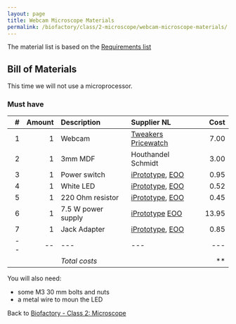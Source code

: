 ```yaml
---
layout: page
title: Webcam Microscope Materials
permalink: /biofactory/class/2-microscope/webcam-microscope-materials/
---
```


The material list is based on the [Requirements list](/biofactory/class/2-microscope/requirements/)

## Bill of Materials

This time we will not use a microprocessor.

### Must have

|#|Amount|Description|Supplier NL|Cost|
|-:|----:|:---------|:-------|---:|
|1|1|Webcam|[Tweakers Pricewatch](http://tweakers.net/categorie/289/webcams/producten/#filter:q1bKL0pJLXLLTM1JUbJSKijKzCpW0oEIBucXlQDFEouT4SIFqcmeQHW6hrUA)|7.00|
|2|1|3mm MDF|Houthandel Schmidt|3.00|
|3|1|Power switch|[iPrototype](https://iprototype.nl/products/components/buttons-switches/rocker-switch-large), [EOO](http://www.eoo-bv.nl/index.php?_a=viewProd&productId=11596)|0.95|
|4|1|White LED|[iPrototype](https://iprototype.nl/products/components/led-lcd/ledwit), [EOO](http://www.eoo-bv.nl/index.php?_a=viewProd&productId=9088)|0.52|
|5|1|220 Ohm resistor|[iPrototype](https://iprototype.nl/products/components/resistors/220R), [EOO](http://www.eoo-bv.nl/index.php?_a=viewProd&productId=5785)|0.45|
|6|1|7.5 W power supply|[iPrototype](https://iprototype.nl/products/accessoires/power/adapter) [EOO](http://www.eoo-bv.nl/index.php?_a=viewProd&productId=11642)|13.95|
|7|1|Jack Adapter|[iPrototype](https://iprototype.nl/products/accessoires/power/DC-barrel-jack-adapter), [EOO](http://www.eoo-bv.nl/index.php?_a=viewProd&productId=3298)|0.85|
|--|--|---|---|---|
|||*Total costs*||**|

You will also need:
* some M3 30 mm bolts and nuts
* a metal wire to moun the LED

Back to [Biofactory - Class 2: Microscope](/biofactory/class/2-microscope/)
